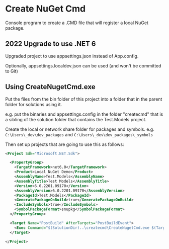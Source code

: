 # Create NuGet Cmd

Console program to create a .CMD file that will register a local NuGet package.

## 2022 Upgrade to use .NET 6

Upgraded project to use appsettings.json instead of App.config.

Optionally, appsettings.localdev.json can be used (and won't be committed to Git)

## Using CreateNugetCmd.exe

Put the files from the bin folder of this project into a folder that in the parent folder
for solutions using it.

e.g. put the binaries and appsettings.config in the folder "createcmd" that is
a sibling of the solution folder that contains the Test.Models project.

Create the local or network share folder for packages and symbols.
e.g.
`C:\Users\_dev\dev_packages`
and
`C:\Users\_dev\dev_packages\_symbols`

Then set up projects that are going to use this as follows:
```xml
<Project Sdk="Microsoft.NET.Sdk">

  <PropertyGroup>
    <TargetFramework>net6.0</TargetFramework>
    <Product>Local NuGet Demo</Product>
    <AssemblyName>Test.Models</AssemblyName>
	<AssemblyTitle>Test Models</AssemblyTitle>
    <Version>6.0.2201.09170</Version>
    <AssemblyVersion>6.0.2201.09170</AssemblyVersion>
	<PackageId>Test.Models</PackageId>
	<GeneratePackageOnBuild>true</GeneratePackageOnBuild>
    <IncludeSymbols>true</IncludeSymbols>
    <SymbolPackageFormat>snupkg</SymbolPackageFormat>
  </PropertyGroup>

  <Target Name="PostBuild" AfterTargets="PostBuildEvent">
    <Exec Command="$(SolutionDir)..\createcmd\CreateNugetCmd.exe $(TargetDir) $(ProjectPath)" />
  </Target>

</Project>
```

